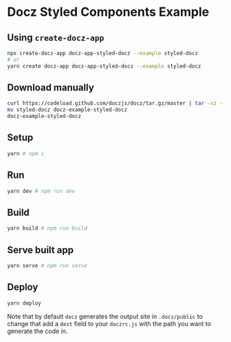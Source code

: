 # Docz Styled Components Example

## Using `create-docz-app`

```sh
npx create-docz-app docz-app-styled-docz --example styled-docz
# or
yarn create docz-app docz-app-styled-docz --example styled-docz
```

## Download manually

```sh
curl https://codeload.github.com/doczjs/docz/tar.gz/master | tar -xz --strip=2 docz-master/examples/styled-docz
mv styled-docz docz-example-styled-docz
docz-example-styled-docz
```

## Setup

```sh
yarn # npm i
```

## Run

```sh
yarn dev # npm run dev
```

## Build

```sh
yarn build # npm run build
```

## Serve built app

```sh
yarn serve # npm run serve
```

## Deploy

```sh
yarn deploy
```

Note that by default `docz` generates the output site in `.docz/public` to change that add a `dest` field to your `doczrc.js` with the path you want to generate the code in.